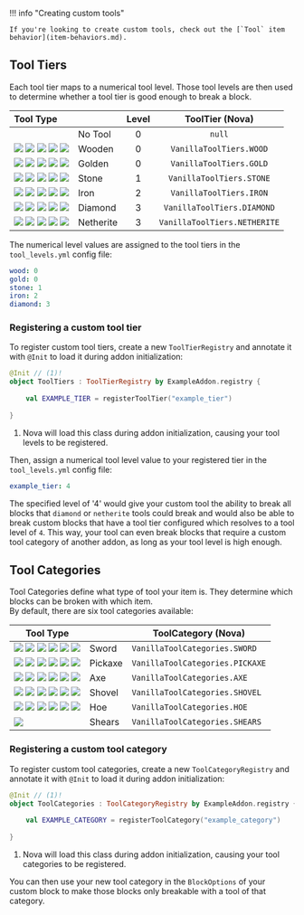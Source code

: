 !!! info "Creating custom tools"

    If you're looking to create custom tools, check out the [`Tool` item behavior](item-behaviors.md).

## Tool Tiers

Each tool tier maps to a numerical tool level. Those tool levels are then used to determine whether a tool tier is good enough to break a block.

| Tool Type                                                                                                                                                                                |           | Level |       ToolTier (Nova)        |
|:-----------------------------------------------------------------------------------------------------------------------------------------------------------------------------------------|:----------|:-----:|:----------------------------:|
|                                                                                                                                                                                          | No Tool   |   0   |            `null`            |
| ![](https://i.imgur.com/zt8w7iB.png) ![](https://i.imgur.com/Y6Hn8fL.png) ![](https://i.imgur.com/bb7jEps.png) ![](https://i.imgur.com/q6nuatc.png) ![](https://i.imgur.com/W8ptAcq.png) | Wooden    |   0   |   `VanillaToolTiers.WOOD`    |
| ![](https://i.imgur.com/FFnp0Ld.png) ![](https://i.imgur.com/rJsExXO.png) ![](https://i.imgur.com/qBENgXh.png) ![](https://i.imgur.com/SDrqTP4.png) ![](https://i.imgur.com/EYZBA4g.png) | Golden    |   0   |   `VanillaToolTiers.GOLD`    |
| ![](https://i.imgur.com/IKvJeLF.png) ![](https://i.imgur.com/hYEuDZN.png) ![](https://i.imgur.com/bkvJvR7.png) ![](https://i.imgur.com/N1vrnDN.png) ![](https://i.imgur.com/wp7VAfg.png) | Stone     |   1   |   `VanillaToolTiers.STONE`   |
| ![](https://i.imgur.com/mGa1Dzu.png) ![](https://i.imgur.com/Nhu5nO9.png) ![](https://i.imgur.com/RbftIo9.png) ![](https://i.imgur.com/nDClTnD.png) ![](https://i.imgur.com/EPcYxuA.png) | Iron      |   2   |   `VanillaToolTiers.IRON`    |
| ![](https://i.imgur.com/yCaEIth.png) ![](https://i.imgur.com/zil2SHK.png) ![](https://i.imgur.com/pNf6dQz.png) ![](https://i.imgur.com/HDYjVTo.png) ![](https://i.imgur.com/zOudt70.png) | Diamond   |   3   |  `VanillaToolTiers.DIAMOND`  |
| ![](https://i.imgur.com/fEwFVrl.png) ![](https://i.imgur.com/0xMjQJC.png) ![](https://i.imgur.com/ymr5xQz.png) ![](https://i.imgur.com/B0wkTx1.png) ![](https://i.imgur.com/8HaemT3.png) | Netherite |   3   | `VanillaToolTiers.NETHERITE` |

The numerical level values are assigned to the tool tiers in the `tool_levels.yml` config file:

```yaml title="tool_levels.yml"
wood: 0
gold: 0
stone: 1
iron: 2
diamond: 3
```

### Registering a custom tool tier

To register custom tool tiers, create a new `ToolTierRegistry` and annotate it with `@Init` to load it during addon initialization:

```kotlin
@Init // (1)!
object ToolTiers : ToolTierRegistry by ExampleAddon.registry {
    
    val EXAMPLE_TIER = registerToolTier("example_tier")
    
}
```

1. Nova will load this class during addon initialization, causing your tool levels to be registered.

Then, assign a numerical tool level value to your registered tier in the `tool_levels.yml` config file:

```yaml title="tool_levels.yml"
example_tier: 4
```

The specified level of '4' would give your custom tool the ability to break all blocks that `diamond` or `netherite` tools
could break and would also be able to break custom blocks that have a tool tier configured which resolves to a tool level of
`4`. This way, your tool can even break blocks that require a custom tool category of another addon, as long as your
tool level is high enough.

## Tool Categories

Tool Categories define what type of tool your item is. They determine which blocks can be broken with which item.  
By default, there are six tool categories available:

| Tool Type                                                                                                                                                                                                                     |         | ToolCategory (Nova)             |
|-------------------------------------------------------------------------------------------------------------------------------------------------------------------------------------------------------------------------------|---------|---------------------------------|
| ![](https://i.imgur.com/zt8w7iB.png) ![](https://i.imgur.com/IKvJeLF.png) ![](https://i.imgur.com/mGa1Dzu.png) ![](https://i.imgur.com/FFnp0Ld.png) ![](https://i.imgur.com/yCaEIth.png) ![](https://i.imgur.com/fEwFVrl.png) | Sword   | `VanillaToolCategories.SWORD`   |
| ![](https://i.imgur.com/Y6Hn8fL.png) ![](https://i.imgur.com/hYEuDZN.png) ![](https://i.imgur.com/Nhu5nO9.png) ![](https://i.imgur.com/rJsExXO.png) ![](https://i.imgur.com/zil2SHK.png) ![](https://i.imgur.com/0xMjQJC.png) | Pickaxe | `VanillaToolCategories.PICKAXE` |
| ![](https://i.imgur.com/bb7jEps.png) ![](https://i.imgur.com/bkvJvR7.png) ![](https://i.imgur.com/RbftIo9.png) ![](https://i.imgur.com/qBENgXh.png) ![](https://i.imgur.com/pNf6dQz.png) ![](https://i.imgur.com/ymr5xQz.png) | Axe     | `VanillaToolCategories.AXE`     |
| ![](https://i.imgur.com/q6nuatc.png) ![](https://i.imgur.com/N1vrnDN.png) ![](https://i.imgur.com/nDClTnD.png) ![](https://i.imgur.com/SDrqTP4.png) ![](https://i.imgur.com/HDYjVTo.png) ![](https://i.imgur.com/B0wkTx1.png) | Shovel  | `VanillaToolCategories.SHOVEL`  |
| ![](https://i.imgur.com/W8ptAcq.png) ![](https://i.imgur.com/wp7VAfg.png) ![](https://i.imgur.com/EPcYxuA.png) ![](https://i.imgur.com/EYZBA4g.png) ![](https://i.imgur.com/zOudt70.png) ![](https://i.imgur.com/8HaemT3.png) | Hoe     | `VanillaToolCategories.HOE`     |
| ![](https://i.imgur.com/upeQm3A.png)                                                                                                                                                                                          | Shears  | `VanillaToolCategories.SHEARS`  |

### Registering a custom tool category

To register custom tool categories, create a new `ToolCategoryRegistry` and annotate it with `@Init` to load it during addon initialization:

```kotlin
@Init // (1)!
object ToolCategories : ToolCategoryRegistry by ExampleAddon.registry {
    
    val EXAMPLE_CATEGORY = registerToolCategory("example_category")
    
}
```

1. Nova will load this class during addon initialization, causing your tool categories to be registered.

You can then use your new tool category in the `BlockOptions` of your custom block to make those blocks only breakable
with a tool of that category.